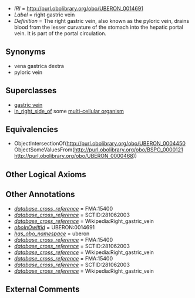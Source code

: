  * *IRI* = http://purl.obolibrary.org/obo/UBERON_0014691
 * *Label* = right gastric vein
 * *Definition* = The right gastric vein, also known as the pyloric vein, drains blood from the lesser curvature of the stomach into the hepatic portal vein. It is part of the portal circulation.

## Synonyms

 * vena gastrica dextra
 * pyloric vein

## Superclasses

 * [gastric vein](../../UBERON/50/UBERON_0004450.md)
 * [in_right_side_of](../../BSPO/21/BSPO_0000121.md) some [multi-cellular organism](../../UBERON/68/UBERON_0000468.md)

## Equivalencies

 * ObjectIntersectionOf(<http://purl.obolibrary.org/obo/UBERON_0004450> ObjectSomeValuesFrom(<http://purl.obolibrary.org/obo/BSPO_0000121> <http://purl.obolibrary.org/obo/UBERON_0000468>))

## Other Logical Axioms


## Other Annotations

 * *[database_cross_reference](../../ef/oboInOwl#hasDbXref.md)* = FMA:15400
 * *[database_cross_reference](../../ef/oboInOwl#hasDbXref.md)* = SCTID:281062003
 * *[database_cross_reference](../../ef/oboInOwl#hasDbXref.md)* = Wikipedia:Right_gastric_vein
 * *[oboInOwl#id](../../id/oboInOwl#id.md)* = UBERON:0014691
 * *[has_obo_namespace](../../ce/oboInOwl#hasOBONamespace.md)* = uberon
 * *[database_cross_reference](../../ef/oboInOwl#hasDbXref.md)* = FMA:15400
 * *[database_cross_reference](../../ef/oboInOwl#hasDbXref.md)* = SCTID:281062003
 * *[database_cross_reference](../../ef/oboInOwl#hasDbXref.md)* = Wikipedia:Right_gastric_vein
 * *[database_cross_reference](../../ef/oboInOwl#hasDbXref.md)* = FMA:15400
 * *[database_cross_reference](../../ef/oboInOwl#hasDbXref.md)* = SCTID:281062003
 * *[database_cross_reference](../../ef/oboInOwl#hasDbXref.md)* = Wikipedia:Right_gastric_vein

## External Comments

